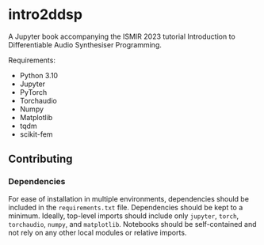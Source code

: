 # intro2ddsp
A Jupyter book accompanying the ISMIR 2023 tutorial Introduction to Differentiable Audio Synthesiser Programming.

Requirements:
- Python 3.10
- Jupyter
- PyTorch
- Torchaudio
- Numpy
- Matplotlib
- tqdm
- scikit-fem


## Contributing

### Dependencies

For ease of installation in multiple environments, dependencies should be included in the `requirements.txt` file. Dependencies should be kept to a minimum. Ideally, top-level imports should include only `jupyter`, `torch`, `torchaudio`, `numpy`, and `matplotlib`. Notebooks should be self-contained and not rely on any other local modules or relative imports.

